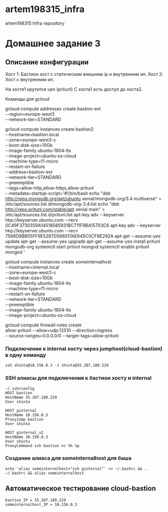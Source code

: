 # artem198315_infra
artem198315 Infra repository


# Домашнее задание 3

## Описание конфигурации

Хост 1:
Бастион хост с статическим внешним ip и внутренним ип.
Хост 2:
Хост с внутренним ип.

На хосте1 крутится vpn (pritunl)
С хоста1 есть доступ до хоста2.

Команды для gcloud

gcloud compute addresses create bastion-ext \
--region=europe-west3    \
--network-tier=STANDARD

gcloud compute instances create bastion2 \
--hostname=bastion.local \
--zone=europe-west3-c \
--boot-disk-size=10Gb \
--image-family ubuntu-1604-lts \
--image-project=ubuntu-os-cloud \
--machine-type=f1-micro \
--restart-on-failure \
--address=bastion-ext \
--network-tier=STANDARD \
--preemptible \
--tags=allow-http,allow-https,allow-pritunl \
--metadata=startup-script='#!/bin/bash
echo "deb http://repo.mongodb.org/apt/ubuntu xenial/mongodb-org/3.4 multiverse" > /etc/apt/sources.list.d/mongodb-org-3.4.list
echo "deb http://repo.pritunl.com/stable/apt xenial main" > /etc/apt/sources.list.d/pritunl.list
apt-key adv --keyserver hkp://keyserver.ubuntu.com --recv 0C49F3730359A14518585931BC711F9BA15703C6
apt-key adv --keyserver hkp://keyserver.ubuntu.com --recv 7568D9BB55FF9E5287D586017AE645C0CF8E292A
apt-get --assume-yes update
apt-get --assume-yes upgrade
apt-get --assume-yes install pritunl mongodb-org
systemctl start pritunl mongod
systemctl enable pritunl mongod
'

gcloud compute instances create someinternalhost \
--hostname=internal.local \
--zone=europe-west3-c \
--boot-disk-size=10Gb \
--image-family ubuntu-1604-lts \
--machine-type=f1-micro \
--restart-on-failure \
--network-tier=STANDARD \
--preemptible \
--image-family ubuntu-1604-lts \
--image-project=ubuntu-os-cloud


gcloud compute firewall-rules create \
allow-pritunl --allow=udp:12510 --direction=ingress \
--source-ranges=0.0.0.0/0 --targer-tags=allow-pritunl


### Подключение к internal хосту через jumphost(cloud-bastion) в одну команду

```
ssh shinta@10.156.0.3 -J shinta@35.207.180.229
```

### SSH алиасы для подключения к бастион хосту и internal
```
~/.ssh/config
HOST bastion
HostName 35.207.180.229
User shinta

HOST ginternal
HostName 10.156.0.3
ProxyJump bastion
User shinta

HOST ginternal_v2
HostName 10.156.0.3
User shinta
ProxyCommand ssh bastion nc %h %p
```

### Создание алиаса для someinternalhost  для баша
```
echo 'alias someinternalhost="ssh ginternal"' >> ~/.bashrc && . ~/.bashrc && alias someinternalhost
```

## Автоматическое тестирование cloud-bastion
```
bastion_IP = 35.207.180.229
someinternalhost_IP = 10.156.0.3
```

